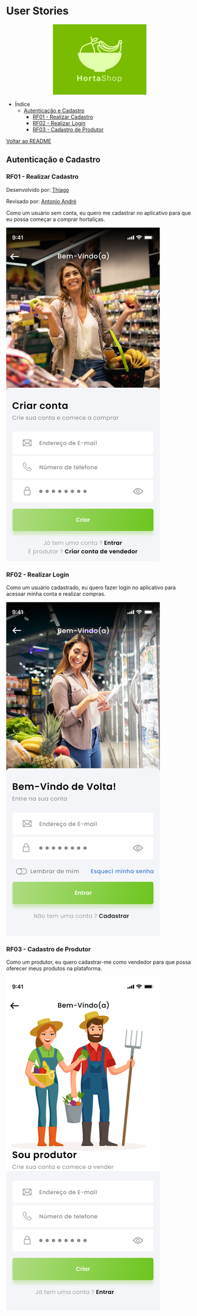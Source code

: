 # User Stories

<div align="center">
  <img src="/images/logo/hortaShop.png" alt="logo" style="height: 5cm;">
</div>

- Índice
  - [Autenticação e Cadastro](#autenticação-e-cadastro)
    - [RF01 - Realizar Cadastro](#rf01---realizar-cadastro)
    - [RF02 - Realizar Login](#rf02---realizar-login)
    - [RF03 - Cadastro de Produtor](#rf03---cadastro-de-produtor)

[Voltar ao README](https://github.com/HortaShop-PS)

## Autenticação e Cadastro

### RF01 - Realizar Cadastro

Desenvolvido por: [Thiago](https://github.com/thiagogonzagadev)

Revisado por: [Antonio André](https://github.com/andrebarceloschagas)

Como um usuário sem conta, eu quero me cadastrar no aplicativo para que eu possa começar a comprar hortaliças.

![Tela cadastro](images/telas/Autenticacao-cadastro.png)

### RF02 - Realizar Login

Como um usuário cadastrado, eu quero fazer login no aplicativo para acessar minha conta e realizar compras.

![Tela login](images/telas/Autenticacao-login.png)

### RF03 - Cadastro de Produtor

Como um produtor, eu quero cadastrar-me como vendedor para que possa oferecer meus produtos na plataforma.

![tela recuperar senha](images/telas/Autenticacao-cadastro-vendedor.png)
